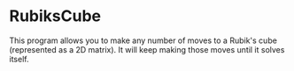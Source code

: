 # RubiksCube
This program allows you to make any number of moves to a Rubik's cube (represented as a 2D matrix). It will keep making those moves until it solves itself.

